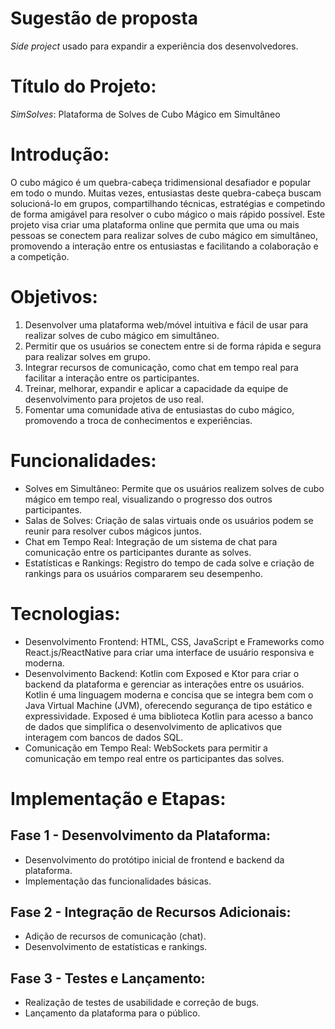 # Sugestão de proposta
_Side project_ usado para expandir a experiência dos desenvolvedores.

# Título do Projeto:
_SimSolves_: Plataforma de Solves de Cubo Mágico em Simultâneo

# Introdução:
O cubo mágico é um quebra-cabeça tridimensional desafiador e popular em todo o mundo. Muitas vezes, entusiastas deste quebra-cabeça buscam solucioná-lo em grupos, compartilhando técnicas, estratégias e competindo de forma amigável para resolver o cubo mágico o mais rápido possível. Este projeto visa criar uma plataforma online que permita que uma ou mais pessoas se conectem para realizar solves de cubo mágico em simultâneo, promovendo a interação entre os entusiastas e facilitando a colaboração e a competição.

# Objetivos:
1. Desenvolver uma plataforma web/móvel intuitiva e fácil de usar para realizar solves de cubo mágico em simultâneo.
2. Permitir que os usuários se conectem entre si de forma rápida e segura para realizar solves em grupo.
3. Integrar recursos de comunicação, como chat em tempo real para facilitar a interação entre os participantes.
4. Treinar, melhorar, expandir e aplicar a capacidade da equipe de desenvolvimento para projetos de uso real.
5. Fomentar uma comunidade ativa de entusiastas do cubo mágico, promovendo a troca de conhecimentos e experiências.

# Funcionalidades:
- Solves em Simultâneo: Permite que os usuários realizem solves de cubo mágico em tempo real, visualizando o progresso dos outros participantes.
- Salas de Solves: Criação de salas virtuais onde os usuários podem se reunir para resolver cubos mágicos juntos.
- Chat em Tempo Real: Integração de um sistema de chat para comunicação entre os participantes durante as solves.
- Estatísticas e Rankings: Registro do tempo de cada solve e criação de rankings para os usuários compararem seu desempenho.

# Tecnologias:
- Desenvolvimento Frontend: HTML, CSS, JavaScript e Frameworks como React.js/ReactNative para criar uma interface de usuário responsiva e moderna.
- Desenvolvimento Backend: Kotlin com Exposed e Ktor para criar o backend da plataforma e gerenciar as interações entre os usuários. Kotlin é uma linguagem moderna e concisa que se integra bem com o Java Virtual Machine (JVM), oferecendo segurança de tipo estático e expressividade. Exposed é uma biblioteca Kotlin para acesso a banco de dados que simplifica o desenvolvimento de aplicativos que interagem com bancos de dados SQL.
- Comunicação em Tempo Real: WebSockets para permitir a comunicação em tempo real entre os participantes das solves.

# Implementação e Etapas:
## Fase 1 - Desenvolvimento da Plataforma:
- Desenvolvimento do protótipo inicial de frontend e backend da plataforma.
- Implementação das funcionalidades básicas.
## Fase 2 - Integração de Recursos Adicionais:
- Adição de recursos de comunicação (chat).
- Desenvolvimento de estatísticas e rankings.
## Fase 3 - Testes e Lançamento:
- Realização de testes de usabilidade e correção de bugs.
- Lançamento da plataforma para o público.
